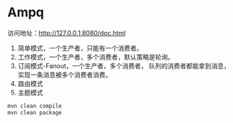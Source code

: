 # Ampq

访问地址：http://127.0.0.1:8080/doc.html

1. 简单模式，一个生产者，只能有一个消费者。
2. 工作模式，一个生产者，多个消费者，默认策略是轮询。
3. 订阅模式-Fanout，一个生产者，多个消费者， 队列的消费者都能拿到消息，实现一条消息被多个消费者消费。
4. 路由模式
5. 主题模式
	

```bash
mvn clean compile
mvn clean package
```